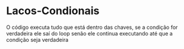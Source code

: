 # Lacos-Condionais
O código executa tudo que está dentro das chaves, se a condição for verdadeira ele saí do loop senão ele continua executando até que a condição seja verdadeira
